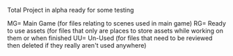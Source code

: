 Total Project in alpha ready for some testing

MG= Main Game (for files relating to scenes used in main game)
RG= Ready to use assets (for files that only are places to store assets while working on them or when finished 
UU= Un-Used (for files that need to be reviewed then deleted if they really aren't used anywhere) 
